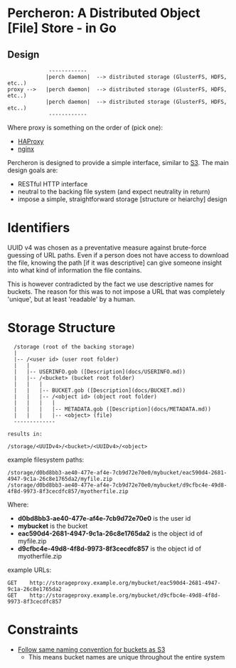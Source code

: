 Percheron: A Distributed Object [File] Store - in Go
===================================================

## Design

```
             ------------
            |perch daemon|  --> distributed storage (GlusterFS, HDFS, etc..)
proxy -->   |perch daemon|  --> distributed storage (GlusterFS, HDFS, etc..)
            |perch daemon|  --> distributed storage (GlusterFS, HDFS, etc..)
             ------------
```

Where proxy is something on the order of (pick one):
  * [HAProxy](http://haproxy.1wt.eu/)
  * [nginx](http://nginx.org/)


Percheron is designed to provide a simple interface, similar to [S3](http://aws.amazon.com/s3/). The main design goals are:

  * RESTful HTTP interface
  * neutral to the backing file system (and expect neutrality in return)
  * impose a simple, straightforward storage [structure or heiarchy] design


Identifiers
===========
UUID v4 was chosen as a preventative measure against brute-force guessing of URL paths. Even if a person does not have access to download the file, knowing the path [if it was descriptive] can give someone insight into what kind of information the file contains.

This is however contradicted by the fact we use descriptive names for buckets. The reason for this was to not impose a URL that was completely 'unique', but at least 'readable' by a human.


Storage Structure
=================

```
  /storage (root of the backing storage)
  |
  |-- /<user id> (user root folder)
  |   |
  |   |-- USERINFO.gob ([Description](docs/USERINFO.md))
  |   |-- /<bucket> (bucket root folder)
  |   |   |
  |   |   |-- BUCKET.gob ([Description](docs/BUCKET.md))
  |   |   |-- /<object id> (object root folder)
  |   |   |   |
  |   |   |   |-- METADATA.gob ([Description](docs/METADATA.md))
  |   |   |   |-- <object> (file)
  -------------

results in:

/storage/<UUIDv4>/<bucket>/<UUIDv4>/<object>
```

example filesystem paths:

```
/storage/d0bd8bb3-ae40-477e-af4e-7cb9d72e70e0/mybucket/eac590d4-2681-4947-9c1a-26c8e1765da2/myfile.zip
/storage/d0bd8bb3-ae40-477e-af4e-7cb9d72e70e0/mybucket/d9cfbc4e-49d8-4f8d-9973-8f3cecdfc857/myotherfile.zip
```

Where:
  * __d0bd8bb3-ae40-477e-af4e-7cb9d72e70e0__ is the user id
  * __mybucket__ is the bucket
  * __eac590d4-2681-4947-9c1a-26c8e1765da2__ is the object id of myfile.zip
  * __d9cfbc4e-49d8-4f8d-9973-8f3cecdfc857__ is the object id of myotherfile.zip

example URLs:
```
GET    http://storageproxy.example.org/mybucket/eac590d4-2681-4947-9c1a-26c8e1765da2
GET    http://storageproxy.example.org/mybucket/d9cfbc4e-49d8-4f8d-9973-8f3cecdfc857
```


Constraints
===========
  * [Follow same naming convention for buckets as S3](http://docs.aws.amazon.com/AmazonS3/latest/dev/BucketRestrictions.html)
    * This means bucket names are unique throughout the entire system
